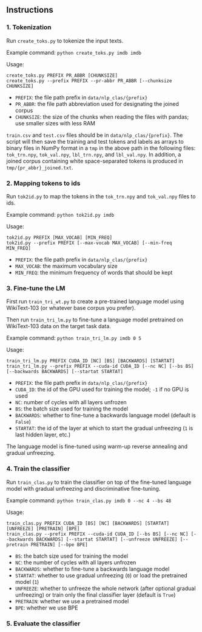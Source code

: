 ## Instructions

### 1. Tokenization

Run `create_toks.py` to tokenize the input texts.

Example command: `python create_toks.py imdb imdb`

Usage:

```
create_toks.py PREFIX PR_ABBR [CHUNKSIZE]
create_toks.py --prefix PREFIX --pr-abbr PR_ABBR [--chunksize CHUNKSIZE]
```

- `PREFIX`: the file path prefix in `data/nlp_clas/{prefix}`
- `PR_ABBR`: the file path abbreviation used for designating the joined corpus
- `CHUNKSIZE`: the size of the chunks when reading the files with pandas; use smaller sizes with less RAM

`train.csv` and `test.csv` files should be in `data/nlp_clas/{prefix}`. The script will then save the
training and test tokens and labels as arrays to binary files in NumPy format in a `tmp`
in the above path in the following files:
`tok_trn.npy`, `tok_val.npy`, `lbl_trn.npy`, and `lbl_val.npy`.
In addition, a joined corpus containing white space-separated tokens is produced in `tmp/{pr_abbr}_joined.txt`.

### 2. Mapping tokens to ids

Run `tok2id.py` to map the tokens in the `tok_trn.npy` and `tok_val.npy` files to ids.

Example command: `python tok2id.py imdb`

Usage:
```
tok2id.py PREFIX [MAX_VOCAB] [MIN_FREQ]
tok2id.py --prefix PREFIX [--max-vocab MAX_VOCAB] [--min-freq MIN_FREQ]
```
- `PREFIX`: the file path prefix in `data/nlp_clas/{prefix}`
- `MAX_VOCAB`: the maximum vocabulary size
- `MIN_FREQ`: the minimum frequency of words that should be kept

### 3. Fine-tune the LM

First run `train_tri_wt.py` to create a pre-trained language model using WikiText-103 (or whatever base corpus you prefer).

Then run `train_tri_lm.py` to fine-tune a language model pretrained on WikiText-103 data on the target task data.

Example command: `python train_tri_lm.py imdb 0 5`

Usage:
```
train_tri_lm.py PREFIX CUDA_ID [NC] [BS] [BACKWARDS] [STARTAT]
train_tri_lm.py --prefix PREFIX --cuda-id CUDA_ID [--nc NC] [--bs BS] [--backwards BACKWARDS] [--startat STARTAT]
```
- `PREFIX`: the file path prefix in `data/nlp_clas/{prefix}`
- `CUDA_ID`: the id of the GPU used for training the model; `-1` if no GPU is used
- `NC`: number of cycles with all layers unfrozen
- `BS`: the batch size used for training the model
- `BACKWARDS`: whether to fine-tune a backwards language model (default is `False`)
- `STARTAT`: the id of the layer at which to start the gradual unfreezing (`1` is last hidden layer, etc.)

The language model is fine-tuned using warm-up reverse annealing and gradual unfreezing.

### 4. Train the classifier

Run `train_clas.py` to train the classifier on top of the fine-tuned language model with gradual unfreezing and
discriminative fine-tuning.

Example command: `python train_clas.py imdb 0 --nc 4 --bs 48`

Usage:
```
train_clas.py PREFIX CUDA_ID [BS] [NC] [BACKWARDS] [STARTAT] [UNFREEZE] [PRETRAIN] [BPE]
train_clas.py --prefix PREFIX --cuda-id CUDA_ID [--bs BS] [--nc NC] [--backwards BACKWARDS] [--startat STARTAT] [--unfreeze UNFREEZE] [--pretrain PRETRAIN] [--bpe BPE]
```
- `BS`: the batch size used for training the model
- `NC`: the number of cycles with all layers unfrozen
- `BACKWARDS`: whether to fine-tune a backwards language model
- `STARTAT`: whether to use gradual unfreezing (`0`) or load the pretrained model (`1`)
- `UNFREEZE`: whether to unfreeze the whole network (after optional gradual unfreezing) or train only the final
              classifier layer (default is `True`)
- `PRETRAIN`: whether we use a pretrained model
- `BPE`: whether we use BPE

### 5. Evaluate the classifier

